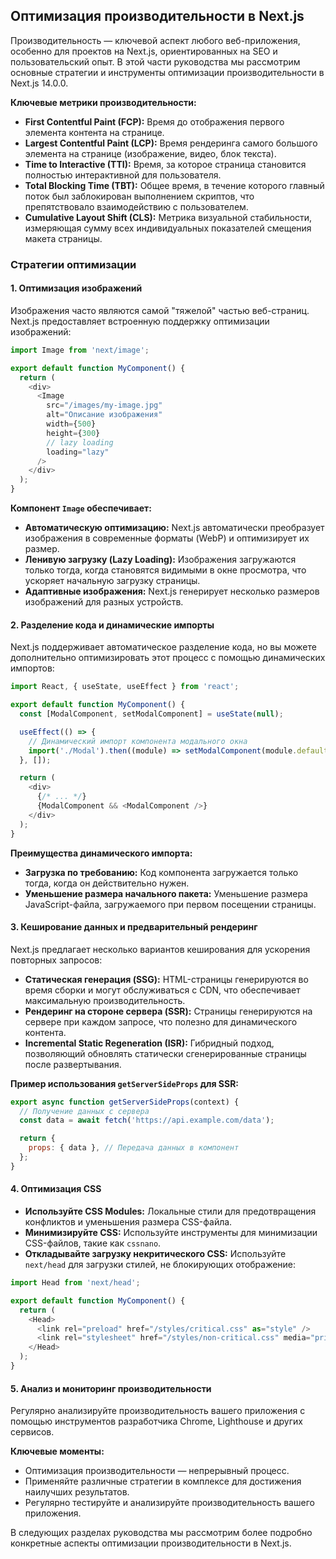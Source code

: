 ## Оптимизация производительности в Next.js

Производительность — ключевой аспект любого веб-приложения, особенно для проектов на Next.js, ориентированных на SEO и пользовательский опыт.  В этой части руководства мы рассмотрим основные стратегии и инструменты оптимизации производительности в Next.js 14.0.0.

**Ключевые метрики производительности:**

* **First Contentful Paint (FCP):**  Время до отображения первого элемента контента на странице.
* **Largest Contentful Paint (LCP):** Время рендеринга самого большого элемента на странице (изображение, видео, блок текста).
* **Time to Interactive (TTI):** Время, за которое страница становится полностью интерактивной для пользователя.
* **Total Blocking Time (TBT):** Общее время, в течение которого главный поток был заблокирован выполнением скриптов, что препятствовало взаимодействию с пользователем.
* **Cumulative Layout Shift (CLS):** Метрика визуальной стабильности, измеряющая сумму всех индивидуальных показателей смещения макета страницы.

### Стратегии оптимизации

#### 1. Оптимизация изображений

Изображения часто являются самой "тяжелой" частью веб-страниц. Next.js предоставляет встроенную поддержку оптимизации изображений:

```javascript
import Image from 'next/image';

export default function MyComponent() {
  return (
    <div>
      <Image
        src="/images/my-image.jpg"
        alt="Описание изображения"
        width={500}
        height={300}
        // lazy loading
        loading="lazy"
      />
    </div>
  );
}
```

**Компонент `Image` обеспечивает:**

* **Автоматическую оптимизацию:**  Next.js автоматически преобразует изображения в современные форматы (WebP) и оптимизирует их размер.
* **Ленивую загрузку (Lazy Loading):** Изображения загружаются только тогда, когда становятся видимыми в окне просмотра, что ускоряет начальную загрузку страницы.
* **Адаптивные изображения:** Next.js генерирует несколько размеров изображений для разных устройств.

#### 2. Разделение кода и динамические импорты

Next.js поддерживает автоматическое разделение кода, но вы можете дополнительно оптимизировать этот процесс с помощью динамических импортов:

```javascript
import React, { useState, useEffect } from 'react';

export default function MyComponent() {
  const [ModalComponent, setModalComponent] = useState(null);

  useEffect(() => {
    // Динамический импорт компонента модального окна
    import('./Modal').then((module) => setModalComponent(module.default));
  }, []);

  return (
    <div>
      {/* ... */}
      {ModalComponent && <ModalComponent />}
    </div>
  );
}
```

**Преимущества динамического импорта:**

* **Загрузка по требованию:**  Код компонента загружается только тогда, когда он действительно нужен.
* **Уменьшение размера начального пакета:**  Уменьшение размера JavaScript-файла, загружаемого при первом посещении страницы.

#### 3. Кеширование данных и предварительный рендеринг

Next.js предлагает несколько вариантов кеширования для ускорения повторных запросов:

* **Статическая генерация (SSG):** HTML-страницы генерируются во время сборки и могут обслуживаться с CDN, что обеспечивает максимальную производительность. 
* **Рендеринг на стороне сервера (SSR):** Страницы генерируются на сервере при каждом запросе, что полезно для динамического контента.
* **Incremental Static Regeneration (ISR):**  Гибридный подход, позволяющий обновлять статически сгенерированные страницы после развертывания.

**Пример использования `getServerSideProps` для SSR:**

```javascript
export async function getServerSideProps(context) {
  // Получение данных с сервера
  const data = await fetch('https://api.example.com/data');

  return {
    props: { data }, // Передача данных в компонент
  };
}
```

#### 4.  Оптимизация CSS

* **Используйте CSS Modules:** Локальные стили для предотвращения конфликтов и уменьшения размера CSS-файла.
* **Минимизируйте CSS:**  Используйте инструменты для минимизации CSS-файлов, такие как `cssnano`.
* **Откладывайте загрузку некритического CSS:**  Используйте `next/head` для загрузки стилей, не блокирующих отображение:

```javascript
import Head from 'next/head';

export default function MyComponent() {
  return (
    <Head>
      <link rel="preload" href="/styles/critical.css" as="style" />
      <link rel="stylesheet" href="/styles/non-critical.css" media="print" onload="this.media='all'" />
    </Head>
  );
}
```

#### 5. Анализ и мониторинг производительности

Регулярно анализируйте производительность вашего приложения с помощью инструментов разработчика Chrome, Lighthouse и других сервисов.

**Ключевые моменты:**

* Оптимизация производительности — непрерывный процесс.
* Применяйте различные стратегии в комплексе для достижения наилучших результатов.
* Регулярно тестируйте и анализируйте производительность вашего приложения.

В следующих разделах руководства мы рассмотрим более подробно конкретные аспекты оптимизации производительности в Next.js. 
